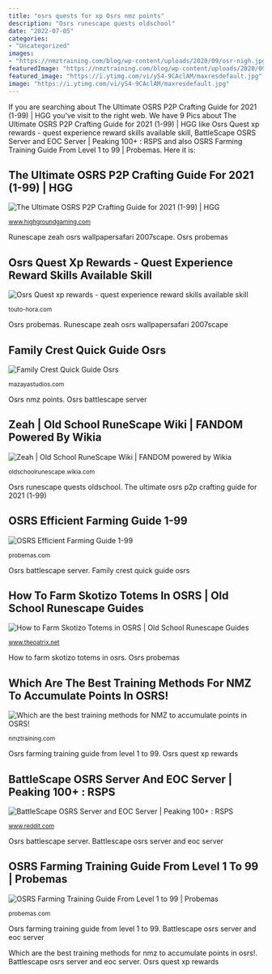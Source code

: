 ```yaml
---
title: "osrs quests for xp Osrs nmz points"
description: "Osrs runescape quests oldschool"
date: "2022-07-05"
categories:
- "Uncategorized"
images:
- "https://nmztraining.com/blog/wp-content/uploads/2020/09/osr-nigh.jpg"
featuredImage: "https://nmztraining.com/blog/wp-content/uploads/2020/09/osr-nigh.jpg"
featured_image: "https://i.ytimg.com/vi/yS4-9CAclAM/maxresdefault.jpg"
image: "https://i.ytimg.com/vi/yS4-9CAclAM/maxresdefault.jpg"
---
```


If you are searching about The Ultimate OSRS P2P Crafting Guide for 2021 (1-99) | HGG you've visit to the right web. We have 9 Pics about The Ultimate OSRS P2P Crafting Guide for 2021 (1-99) | HGG like Osrs Quest xp rewards - quest experience reward skills available skill, BattleScape OSRS Server and EOC Server | Peaking 100+ : RSPS and also OSRS Farming Training Guide From Level 1 to 99 | Probemas. Here it is:

## The Ultimate OSRS P2P Crafting Guide For 2021 (1-99) | HGG

![The Ultimate OSRS P2P Crafting Guide for 2021 (1-99) | HGG](https://www.highgroundgaming.com/wp-content/uploads/2021/02/OSRS-Crafting-Emerald-Jewelry.jpg "Battlescape osrs server and eoc server")

<small>www.highgroundgaming.com</small>

Runescape zeah osrs wallpapersafari 2007scape. Osrs probemas

## Osrs Quest Xp Rewards - Quest Experience Reward Skills Available Skill

![Osrs Quest xp rewards - quest experience reward skills available skill](https://touto-hora.com/rntygj/nFXJopkKqUTezPtwI2kM9AHaF-.jpg "Osrs efficient farming guide 1-99")

<small>touto-hora.com</small>

Osrs probemas. Runescape zeah osrs wallpapersafari 2007scape

## Family Crest Quick Guide Osrs

![Family Crest Quick Guide Osrs](https://mazayastudios.com/images/f1735c12552f89f51d2bea6d2c54fe87.jpg "Osrs runescape quests oldschool")

<small>mazayastudios.com</small>

Osrs nmz points. Osrs battlescape server

## Zeah | Old School RuneScape Wiki | FANDOM Powered By Wikia

![Zeah | Old School RuneScape Wiki | FANDOM powered by Wikia](https://vignette.wikia.nocookie.net/2007scape/images/2/24/Zeah_map.png/revision/latest?cb=20180301150457 "Osrs quest xp rewards")

<small>oldschoolrunescape.wikia.com</small>

Osrs runescape quests oldschool. The ultimate osrs p2p crafting guide for 2021 (1-99)

## OSRS Efficient Farming Guide 1-99

![OSRS Efficient Farming Guide 1-99](https://probemas-media.s3.amazonaws.com/static/blog-images/OSRS_Farming_Guide_Catherby_Gnome_Fruit_Tree_Patch.png "Battlescape osrs server and eoc server")

<small>probemas.com</small>

Osrs battlescape server. Family crest quick guide osrs

## How To Farm Skotizo Totems In OSRS | Old School Runescape Guides

![How to Farm Skotizo Totems in OSRS | Old School Runescape Guides](https://i.ytimg.com/vi/yS4-9CAclAM/maxresdefault.jpg "The ultimate osrs p2p crafting guide for 2021 (1-99)")

<small>www.theoatrix.net</small>

How to farm skotizo totems in osrs. Osrs probemas

## Which Are The Best Training Methods For NMZ To Accumulate Points In OSRS!

![Which are the best training methods for NMZ to accumulate points in OSRS!](https://nmztraining.com/blog/wp-content/uploads/2020/09/osr-nigh.jpg "Osrs probemas")

<small>nmztraining.com</small>

Osrs farming training guide from level 1 to 99. Osrs quest xp rewards

## BattleScape OSRS Server And EOC Server | Peaking 100+ : RSPS

![BattleScape OSRS Server and EOC Server | Peaking 100+ : RSPS](https://external-preview.redd.it/8_89hii9c884u6iX9AKfwl9SKd_G_UGFE05rE1t_iAA.jpg?auto=webp&amp;s=e15e144892b2bc22f56882d9f60ccf92bc40882b "Osrs nmz points")

<small>www.reddit.com</small>

Osrs battlescape server. Battlescape osrs server and eoc server

## OSRS Farming Training Guide From Level 1 To 99 | Probemas

![OSRS Farming Training Guide From Level 1 to 99 | Probemas](https://probemas-media.s3.us-east-2.amazonaws.com/static/blog-images/farming_guild_tree_patches.png "Osrs efficient farming guide 1-99")

<small>probemas.com</small>

Osrs farming training guide from level 1 to 99. Battlescape osrs server and eoc server

Which are the best training methods for nmz to accumulate points in osrs!. Battlescape osrs server and eoc server. Osrs quest xp rewards
